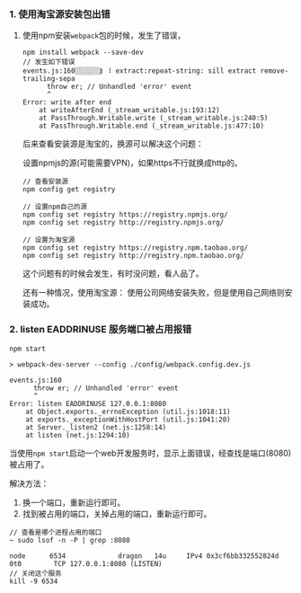 ### 1. 使用淘宝源安装包出错

1. 使用npm安装`webpack`包的时候，发生了错误，

   ```
   npm install webpack --save-dev
   // 发生如下错误
   events.js:160░░░░░░⸩ ⠸ extract:repeat-string: sill extract remove-trailing-sepa
         throw er; // Unhandled 'error' event
         ^
   Error: write after end
       at writeAfterEnd (_stream_writable.js:193:12)
       at PassThrough.Writable.write (_stream_writable.js:240:5)
       at PassThrough.Writable.end (_stream_writable.js:477:10)
   ```

   后来查看安装源是淘宝的，换源可以解决这个问题：

   设置npmjs的源(可能需要VPN)，如果https不行就换成http的。

   ```
   // 查看安装源
   npm config get registry 	
   
   // 设置npm自己的源
   npm config set registry https://registry.npmjs.org/
   npm config set registry http://registry.npmjs.org/
   
   // 设置为淘宝源
   npm config set registry https://registry.npm.taobao.org/
   npm config set registry http://registry.npm.taobao.org/
   
   ```

   这个问题有的时候会发生，有时没问题，看人品了。

   还有一种情况，使用淘宝源： 使用公司网络安装失败，但是使用自己网络则安装成功。

### 2. listen EADDRINUSE 服务端口被占用报错

```
npm start

> webpack-dev-server --config ./config/webpack.config.dev.js

events.js:160
      throw er; // Unhandled 'error' event
      ^
Error: listen EADDRINUSE 127.0.0.1:8080
    at Object.exports._errnoException (util.js:1018:11)
    at exports._exceptionWithHostPort (util.js:1041:20)
    at Server._listen2 (net.js:1258:14)
    at listen (net.js:1294:10)
```

当使用`npm start`启动一个web开发服务时，显示上面错误，经查找是端口(8080)被占用了。

解决方法：

1. 换一个端口，重新运行即可。
2. 找到被占用的端口，关掉占用的端口，重新运行即可。

```
// 查看是哪个进程占用的端口
~ sudo lsof -n -P | grep :8080

node      6534             dragon   14u     IPv4 0x3cf6bb332552824d        0t0        TCP 127.0.0.1:8080 (LISTEN)
// 关闭这个服务
kill -9 6534
```

